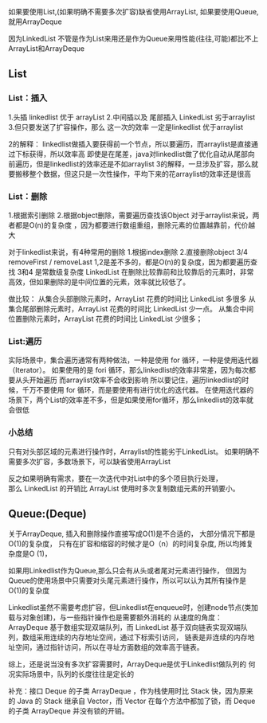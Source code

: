 如果要使用List,(如果明确不需要多次扩容)缺省使用ArrayList,
如果要使用Queue,就用ArrayDeque

因为LinkedList 不管是作为List来用还是作为Queue来用性能(往往,可能)都比不上ArrayList和ArrayDeque

## List

### List：插入

1.头插 linkedlist 优于 arrayList
2.中间插以及 尾部插入 LinkedList 劣于arraylist
3.但只要发送了扩容操作，那么 这一次的效率 一定是linkedlist 优于arraylist

2的解释： linkedlist做插入要获得前一个节点，所以要遍历，而arraylist是直接通过下标获得，所以效率高
即使是在尾差，java对linkedlist做了优化自动从尾部向前遍历，但是linkedlist的效率还是不如arraylist
3的解释，一旦涉及扩容，那么就要搬移整个数据，但这只是一次性操作，平均下来的花arraylist的效率还是很高

### List：删除

1.根据索引删除
2.根据object删除，需要遍历查找该Object
对于arraylist来说，两者都是O(n)的复杂度 ，因为都要进行数组重组，删除元素的位置越靠前，代价越大

对于linkedlist来说，有4种常用的删除
1.根据index删除
2.直接删除object
3/4 removeFirst / removeLast
1,2是差不多的，都是O(n)的复杂度，因为都要遍历查找
3和4 是常数级复杂度
LinkedList 在删除比较靠前和比较靠后的元素时，非常高效，但如果删除的是中间位置的元素，效率就比较低了。

做比较：
从集合头部删除元素时，ArrayList 花费的时间比 LinkedList 多很多
从集合尾部删除元素时，ArrayList 花费的时间比 LinkedList 少一点。
从集合中间位置删除元素时，ArrayList 花费的时间比 LinkedList 少很多；

### List:遍历

实际场景中，集合遍历通常有两种做法，一种是使用 for 循环，一种是使用迭代器（Iterator）。
如果使用的是 fori 循环，那么linkedlist的效率非常差，因为每次都要从头开始遍历
而arraylist效率不会收到影响
所以要记住，遍历linkedlist的时候，千万不要使用 for 循环，而是要使用有进行优化的迭代器。
在使用迭代器的场景下，两个List的效率差不多，但是如果使用for循环，那么linkedlist的效率就会很低

### 小总结

只有对头部区域的元素进行操作时，Arraylist的性能劣于LinkedList。
如果明确不需要多次扩容，多数场景下，可以缺省使用ArrayList

反之如果明确有需求，要在一次迭代中对List中的多个项目执行处理，  
那么 LinkedList 的开销比 ArrayList 使用时多次复制数组元素的开销要小。

## Queue:(Deque)

关于ArrayDeque, 插入和删除操作直接写成O(1)是不合适的，
大部分情况下都是O(1)的复杂度， 只有在扩容和缩容的时候才是O（n）的时间复杂度, 所以均摊复杂度是O (1)，

如果用Linkedlist作为Queue,那么只会有从头或者尾对元素进行操作，
但因为Queue的使用场景中只需要对头尾元素进行操作，所以可以认为其所有操作是O(1)的复杂度

Linkedlist虽然不需要考虑扩容，但Linkedlist在enqueue时，创建node节点(类加载与对象创建)，与一些指针操作也是需要额外消耗的
从速度的角度：ArrayDeque 基于数组实现双端队列，而 LinkedList 基于双向链表实现双端队列，数组采用连续的内存地址空间，通过下标索引访问，
链表是非连续的内存地址空间，通过指针访问，所以在寻址方面数组的效率高于链表。

综上，还是说当没有多次扩容需要时，ArrayDeque是优于Linkedlist做队列的
何况实际场景中，队列的长度往往是定长的

补充：接口 Deque 的子类 ArrayDeque ，作为栈使用时比 Stack 快，因为原来的 Java 的 Stack 继承自 Vector，而 Vector 在每个方法中都加了锁，而
Deque 的子类 ArrayDeque 并没有锁的开销。
